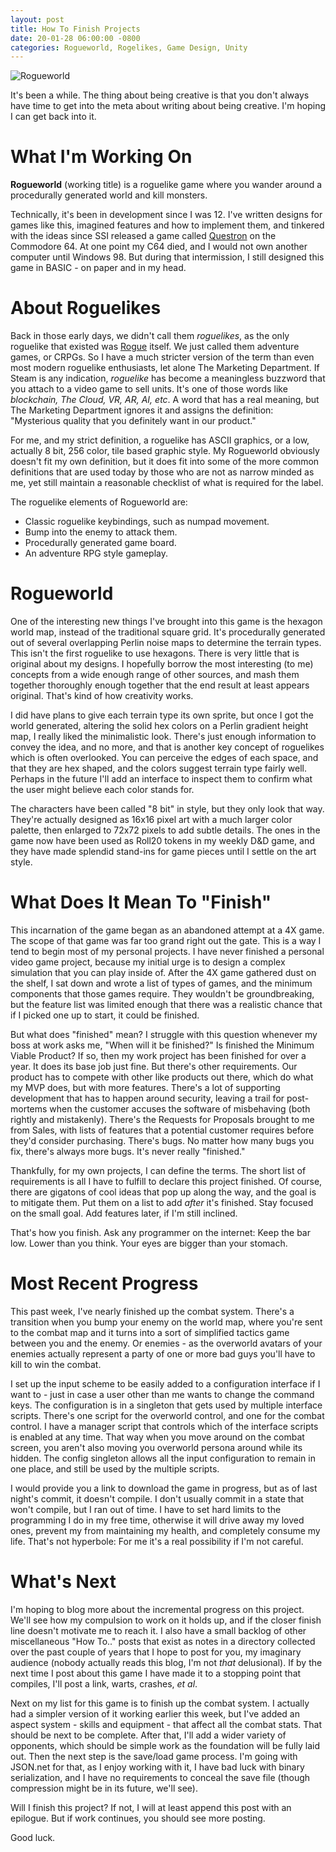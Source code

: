 ```yaml
---
layout: post
title: How To Finish Projects
date: 20-01-28 06:00:00 -0800
categories: Rogueworld, Rogelikes, Game Design, Unity
---
```


![Rogueworld](https://i.imgur.com/zNazoy2.jpg)

It's been a while. The thing about being creative is that you don't always have
time to get into the meta about writing about being creative. I'm hoping I can get back into it.

# What I'm Working On

**Rogueworld** (working title) is a roguelike game where you wander around a procedurally generated world and kill monsters.

Technically, it's been in development since I was 12. I've written designs for games like this, imagined features and how to implement them, and tinkered with the ideas since SSI released a game called [Questron](https://en.wikipedia.org/wiki/Questron_(video_game)) on the Commodore 64. At one point my C64 died, and I would not own another computer until Windows 98. But during that intermission, I still designed this game in BASIC - on paper and in my head.

# About Roguelikes

Back in those early days, we didn't call them *roguelikes*, as the only roguelike that existed was [Rogue](https://en.wikipedia.org/wiki/Rogue_%28video_game%29) itself. We just called them adventure games, or CRPGs. So I have a much stricter version of the term than even most modern roguelike enthusiasts, let alone The Marketing Department. If Steam is any indication, *roguelike* has become a meaningless buzzword that you attach to a video game to sell units. It's one of those words like *blockchain, The Cloud, VR, AR, AI, etc*. A word that has a real meaning, but The Marketing Department ignores it and assigns the definition: "Mysterious quality that you definitely want in our product."

For me, and my strict definition, a roguelike has ASCII graphics, or a low, actually 8 bit, 256 color, tile based graphic style. My Rogueworld obviously doesn't fit my own definition, but it does fit into some of the more common definitions that are used today by those who are not as narrow minded as me, yet still maintain a reasonable checklist of what is required for the label.

The roguelike elements of Rogueworld are:

- Classic roguelike keybindings, such as numpad movement.
- Bump into the enemy to attack them.
- Procedurally generated game board.
- An adventure RPG style gameplay.

# Rogueworld

One of the interesting new things I've brought into this game is the hexagon world map, instead of the traditional square grid. It's procedurally generated out of several overlapping Perlin noise maps to determine the terrain types. This isn't the first roguelike to use hexagons. There is very little that is original about my designs. I hopefully borrow the most interesting (to me) concepts from a wide enough range of other sources, and mash them together thoroughly enough together that the end result at least appears original. That's kind of how creativity works.

I did have plans to give each terrain type its own sprite, but once I got the world generated, altering the solid hex colors on a Perlin gradient height map, I really liked the minimalistic look. There's just enough information to convey the idea, and no more, and that is another key concept of roguelikes which is often overlooked. You can perceive the edges of each space, and that they are hex shaped, and the colors suggest terrain type fairly well. Perhaps in the future I'll add an interface to inspect them to confirm what the user might believe each color stands for.

The characters have been called "8 bit" in style, but they only look that way. They're actually designed as 16x16 pixel art with a much larger color palette, then enlarged to 72x72 pixels to add subtle details. The ones in the game now have been used as Roll20 tokens in my weekly D&D game, and they have made splendid stand-ins for game pieces until I settle on the art style.

# What Does It Mean To "Finish"

This incarnation of the game began as an abandoned attempt at a 4X game. The scope of that game was far too grand right out the gate. This is a way I tend to begin most of my personal projects. I have never finished a personal video game project, because my initial urge is to design a complex simulation that you can play inside of. After the 4X game gathered dust on the shelf, I sat down and wrote a list of types of games, and the minimum components that those games require. They wouldn't be groundbreaking, but the feature list was limited enough that there was a realistic chance that if I picked one up to start, it could be finished.

But what does "finished" mean? I struggle with this question whenever my boss at work asks me, "When will it be finished?" Is finished the Minimum Viable Product? If so, then my work project has been finished for over a year. It does its base job just fine. But there's other requirements. Our product has to compete with other like products out there, which do what my MVP does, but with more features. There's a lot of supporting development that has to happen around security, leaving a trail for post-mortems when the customer accuses the software of misbehaving (both rightly and mistakenly). There's the Requests for Proposals brought to me from Sales, with lists of features that a potential customer requires before they'd consider purchasing. There's bugs. No matter how many bugs you fix, there's always more bugs. It's never really "finished."

Thankfully, for my own projects, I can define the terms. The short list of requirements is all I have to fulfill to declare this project finished. Of course, there are gigatons of cool ideas that pop up along the way, and the goal is to mitigate them. Put them on a list to add *after* it's finished. Stay focused on the small goal. Add features later, if I'm still inclined.

That's how you finish. Ask any programmer on the internet: Keep the bar low. Lower than you think. Your eyes are bigger than your stomach.

# Most Recent Progress

This past week, I've nearly finished up the combat system. There's a transition when you bump your enemy on the world map, where you're sent to the combat map and it turns into a sort of simplified tactics game between you and the enemy. Or enemies - as the overworld avatars of your enemies actually represent a party of one or more bad guys you'll have to kill to win the combat.

I set up the input scheme to be easily added to a configuration interface if I want to - just in case a user other than me wants to change the command keys. The configuration is in a singleton that gets used by multiple interface scripts. There's one script for the overworld control, and one for the combat control. I have a manager script that controls which of the interface scripts is enabled at any time. That way when you move around on the combat screen, you aren't also moving you overworld persona around while its hidden. The config singleton allows all the input configuration to remain in one place, and still be used by the multiple scripts.

I would provide you a link to download the game in progress, but as of last night's commit, it doesn't compile. I don't usually commit in a state that won't compile, but I ran out of time. I have to set hard limits to the programming I do in my free time, otherwise it will drive away my loved ones, prevent my from maintaining my health, and completely consume my life. That's not hyperbole: For me it's a real possibility if I'm not careful.


# What's Next

I'm hoping to blog more about the incremental progress on this project. We'll see how my compulsion to work on it holds up, and if the closer finish line doesn't motivate me to reach it. I also have a small backlog of other miscellaneous "How To.." posts that exist as notes in a directory collected over the past couple of years that I hope to post for you, my imaginary audience (nobody actually reads this blog, I'm not *that* delusional). If by the next time I post about this game I have made it to a stopping point that compiles, I'll post a link, warts, crashes, *et al*.

Next on my list for this game is to finish up the combat system. I actually had a simpler version of it working earlier this week, but I've added an aspect system - skills and equipment - that affect all the combat stats. That should be next to be complete. After that, I'll add a wider variety of opponents, which should be simple work as the foundation will be fully laid out. Then the next step is the save/load game process. I'm going with JSON.net for that, as I enjoy working with it, I have bad luck with binary serialization, and I have no requirements to conceal the save file (though compression might be in its future, we'll see).

Will I finish this project? If not, I will at least append this post with an epilogue. But if work continues, you should see more posting.

Good luck.
